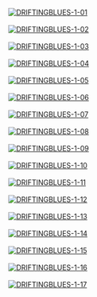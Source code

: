 <a href="https://postimg.cc/vxbbMzNk" target="_blank"><img src="https://i.postimg.cc/C5f1GrHh/DRIFTINGBLUES-1-01.png" alt="DRIFTINGBLUES-1-01"/></a><br/><br/>
<a href="https://postimg.cc/bSg8vnXJ" target="_blank"><img src="https://i.postimg.cc/hhWGp8p9/DRIFTINGBLUES-1-02.png" alt="DRIFTINGBLUES-1-02"/></a><br/><br/>
<a href="https://postimg.cc/k2BVkJ88" target="_blank"><img src="https://i.postimg.cc/kgyxRDgj/DRIFTINGBLUES-1-03.png" alt="DRIFTINGBLUES-1-03"/></a><br/><br/>
<a href="https://postimg.cc/tsw1bKtc" target="_blank"><img src="https://i.postimg.cc/vmH5rM1G/DRIFTINGBLUES-1-04.png" alt="DRIFTINGBLUES-1-04"/></a><br/><br/>
<a href="https://postimg.cc/6TXvyNJJ" target="_blank"><img src="https://i.postimg.cc/h4JbZS2j/DRIFTINGBLUES-1-05.png" alt="DRIFTINGBLUES-1-05"/></a><br/><br/>
<a href="https://postimg.cc/sQRvQ5L9" target="_blank"><img src="https://i.postimg.cc/MTnRLDb4/DRIFTINGBLUES-1-06.png" alt="DRIFTINGBLUES-1-06"/></a><br/><br/>
<a href="https://postimg.cc/ykfgQgJs" target="_blank"><img src="https://i.postimg.cc/fRscbYDt/DRIFTINGBLUES-1-07.png" alt="DRIFTINGBLUES-1-07"/></a><br/><br/>
<a href="https://postimg.cc/2qW1S00S" target="_blank"><img src="https://i.postimg.cc/CKPkJtDk/DRIFTINGBLUES-1-08.png" alt="DRIFTINGBLUES-1-08"/></a><br/><br/>
<a href="https://postimg.cc/fJWSfjR8" target="_blank"><img src="https://i.postimg.cc/8PMdDZQg/DRIFTINGBLUES-1-09.png" alt="DRIFTINGBLUES-1-09"/></a><br/><br/>
<a href="https://postimg.cc/s14ZW0sB" target="_blank"><img src="https://i.postimg.cc/05LGLL4C/DRIFTINGBLUES-1-10.png" alt="DRIFTINGBLUES-1-10"/></a><br/><br/>
<a href="https://postimg.cc/XGcXwpSM" target="_blank"><img src="https://i.postimg.cc/xCBHVz6d/DRIFTINGBLUES-1-11.png" alt="DRIFTINGBLUES-1-11"/></a><br/><br/>
<a href="https://postimg.cc/2LkyTrr1" target="_blank"><img src="https://i.postimg.cc/PJZDX57Q/DRIFTINGBLUES-1-12.png" alt="DRIFTINGBLUES-1-12"/></a><br/><br/>
<a href="https://postimg.cc/NLBKQ7mQ" target="_blank"><img src="https://i.postimg.cc/rytxCfpR/DRIFTINGBLUES-1-13.png" alt="DRIFTINGBLUES-1-13"/></a><br/><br/>
<a href="https://postimg.cc/YjRh0GzY" target="_blank"><img src="https://i.postimg.cc/YqKgXQ4n/DRIFTINGBLUES-1-14.png" alt="DRIFTINGBLUES-1-14"/></a><br/><br/>
<a href="https://postimg.cc/v4gB0PFt" target="_blank"><img src="https://i.postimg.cc/nhTDc53g/DRIFTINGBLUES-1-15.png" alt="DRIFTINGBLUES-1-15"/></a><br/><br/>
<a href="https://postimg.cc/nCLMDF35" target="_blank"><img src="https://i.postimg.cc/jdHfBCPs/DRIFTINGBLUES-1-16.png" alt="DRIFTINGBLUES-1-16"/></a><br/><br/>
<a href="https://postimg.cc/8jncd23C" target="_blank"><img src="https://i.postimg.cc/6pBZKwfC/DRIFTINGBLUES-1-17.png" alt="DRIFTINGBLUES-1-17"/></a><br/><br/>
